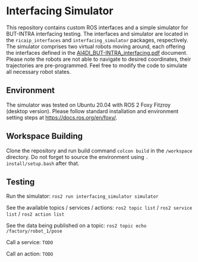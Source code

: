 # Interfacing Simulator

This repository contains custom ROS interfaces and a simple simulator for BUT-INTRA interfacing testing. The interfaces and simulator are located in the `ricaip_interfaces` and `interfacing_simulator` packages, respectively. The simulator comprises two virtual robots moving around, each offering the interfaces defined in the [AI4DI_BUT-INTRA_interfacing.pdf](https://github.com/BUT-INTRA/interfacing_simulator/blob/main/AI4DI_BUT-INTRA_interfacing.pdf) document. Please note the robots are not able to navigate to desired coordinates, their trajectories are pre-programmed. Feel free to modify the code to simulate all necessary robot states.

## Environment

The simulator was tested on Ubuntu 20.04 with ROS 2 Foxy Fitzroy (desktop version). Please follow standard installation and environment setting steps at https://docs.ros.org/en/foxy/.

## Workspace Building

Clone the repository and run build command `colcon build` in the `/workspace` directory. Do not forget to source the environment using `. install/setup.bash` after that.

## Testing

Run the simulator: `ros2 run interfacing_simulator simulator`

See the available topics / services / actions: `ros2 topic list` / `ros2 service list` / `ros2 action list`

See the data being published on a topic: `ros2 topic echo /factory/robot_1/pose`

Call a service: `TODO`

Call an action: `TODO`
